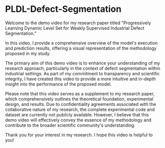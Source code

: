 # PLDL-Defect-Segmentation

Welcome to the demo video for my research paper titled "Progressively Learning Dynamic Level Set for Weakly Supervised Industrial Defect Segmentation." 

In this video, I provide a comprehensive overview of the model's execution and prediction results, offering a visual representation of the methodology proposed in my study.

The primary aim of this demo video is to enhance your understanding of my research approach, particularly in the context of defect segmentation within industrial settings. As part of my commitment to transparency and scientific integrity, I have created this video to provide a more intuitive and in-depth insight into the performance of the proposed model.

Please note that this video serves as a supplement to my research paper, which comprehensively outlines the theoretical foundation, experimental design, and results. Due to confidentiality agreements associated with the collaborative nature of my research, the complete experimental code and dataset are currently not publicly available. However, I believe that this demo video will effectively convey the essence of my methodology and contribute to the broader scientific community's understanding.

Thank you for your interest in my research. I hope this video is helpful to you!
